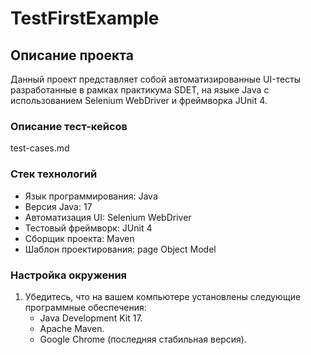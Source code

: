 # TestFirstExample
## Описание проекта

Данный проект представляет собой автоматизированные UI-тесты разработанные в рамках практикума SDET, на языке Java с использованием Selenium WebDriver и фреймворка JUnit 4.

### Описание тест-кейсов 

test-cases.md

### Стек технологий

- Язык программирования: Java
- Версия Java: 17
- Автоматизация UI: Selenium WebDriver
- Тестовый фреймворк: JUnit 4
- Сборщик проекта: Maven
- Шаблон проектирования: page Object Model

### Настройка окружения

1. Убедитесь, что на вашем компьютере установлены следующие программные обеспечения:
   - Java Development Kit  17.
   - Apache Maven.
   - Google Chrome (последняя стабильная версия).

   

